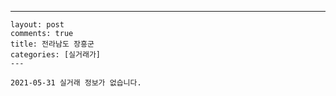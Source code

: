 ---
    layout: post
    comments: true
    title: 전라남도 장흥군
    categories: [실거래가]
    ---

    2021-05-31 실거래 정보가 없습니다.

    
